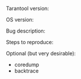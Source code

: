Tarantool version:

OS version:

Bug description:

Steps to reproduce:

Optional (but very desirable):
* coredump
* backtrace
